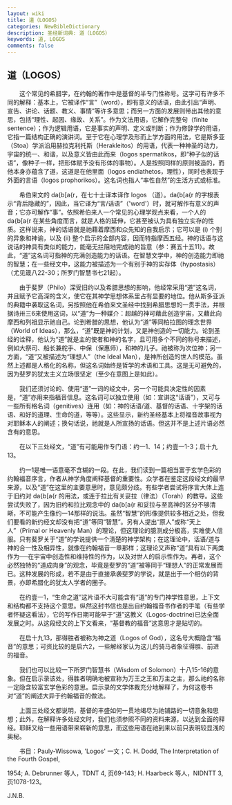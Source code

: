 ```yaml
---
layout: wiki
title: 道（LOGOS）
categories: NewBibleDictionary
description: 圣经新词典: 道（LOGOS）
keywords: 道, LOGOS
comments: false
---
```


## 道（LOGOS）

　　这个常见的希腊字，在约翰的著作中是基督的半专门性称号。这字可有许多不同的解释：基本上，它被译作“言”（word），即有意义的话语，由此引出“声明、宣告、讲论、话题、教义、事情”等许多意思；而另一方面的发展则带出其他的意思，包括“理性、起因、缘故、关系”。作为文法用语，它解作完整句（finite sentence）；作为逻辑用语，它是事实的声明、定义或判断；作为修辞学的用语，它指一篇结构正确的演讲词。至于它在心理学及形而上学方面的用法，它是斯多亚（Stoa）学派沿用赫拉克利托斯（Herakleitos）的用语，代表一种神圣的动力，宇宙的统一、和谐，以及意义皆由此而来（logos spermatikos，即“种子似的话语”，像种子一样，把形体赋予没有形体的事物）。人是按照同样的原则被造的，而他本身亦蕴含了道，这道是在他里面（logos endiathetos，理性），同时也表现于外面的言语（logos prophorikos）。这名词也指人“率性自然”的生活方式或标准。

　　希伯来文的 da{b[a{r，在七十士译本译作 logos （道）。da{b[a{r 的字根表示“背后隐藏的”，因此，当它译为“言/话语”（'word'）时，就可解作有意义的声音；它亦可解作“事”。依照希伯来人一个常见的心理学观点来看，一个人的 da{b[a{r 在某些角度而言，就是人格的延伸，它甚至被认为具有独立实存的性质。这样说来，神的话语就是祂藉着摩西和众先知的自我启示；它可以是 (i) 个别的异象和神谕，以及 (ii) 整个启示的全部内容，因而特指摩西五经。神的话语与这说话的神具有类似的能力，能毫无拦阻地完成祂的旨意（参：赛五十五11）。故此，“道”这名词可指神的充满创造能力的话语。在智慧文学中，神的创造能力即祂的智慧；在一些经文中，这能力被描述为一个有别于神的实存体（hypostasis）（尤见箴八22-30；所罗门智慧书七21起）。

　　由于斐罗（Philo）深受旧约以及希腊思想的影响，他经常采用“道”这名词，并且赋予它高深的含义，使它在其神学思想体系里占有显要的地位。他从斯多亚派的典籍中袭取这名词，另按照他在希伯来文圣经中找到希腊思想的一贯手法，并根据诗卅三6来使用这词，以“道”为一种媒介：超越的神可藉此创造宇宙，又藉此向摩西和列祖显示祂自己。论到希腊的思想，他认为“道”等同柏拉图的理念世界（World of Ideas），那么，“道”既是神的计划，又是神创造的一切能力。论到圣经的诠释，他认为“道”就是主的使者和神的名字，且可用多个不同的称号来描述，例如大祭司、船长兼舵手、中保（保惠师），和神的儿子。祂被称为次位神；另一方面，“道”又被描述为“理想人”（the Ideal Man），是神所创造的世人的模范。虽然上述都是人格化的名称，但这名词始终是哲学的术语和工具。这是无可避免的，因为斐罗的犹太主义立场很坚定（至少在意图上是如此）。

　　我们还须讨论的、使用“道”一词的经文中，另一个可能具决定性的因素是，“道”亦用来指福音信息。这名词可以独立使用（如：宣讲这“话语”），又可与一些所有格名词（genitives）连用（如：神的话语/道、基督的话语、十字架的话语、和好的道理、生命的道，等等）。这些显示，新约圣经基本上将福音故事视为对耶稣本人的阐述；换句话说，祂就是人所宣扬的话语。但这并不是上述片语必然含有的意思。

　　在以下三处经文，“道”有可能用作专门语：约一1、14；约壹一1-3；启十九13。

　　约一1是唯一语意毫不含糊的一段。在此，我们读到一篇相当富于玄学色彩的约翰福音序言，作者从神学角度阐释基督的重要性。众学者在鉴定这段经文的最早来源，以及“道”在这里的主要意思时，意见颇分歧。有些学者尝试将序言大体上连于旧约对 da{b[a{r 的用法，或连于拉比有关妥拉（律法）（Torah）的教导。这些尝试失败了，因为旧约和拉比观念中的 da{b[a{r 和妥拉与至高神的区分不够清晰，不可能产生像约一14那样的说法。虽然“智慧”的形像提供较多相近之处，但我们要看的新约经文却没有把“道”等同“智慧”。另有人提出“原人”或称“天上人”（Primal or Heavenly Man）的理论，但这理论的臆测成分极高，实难使人信服。只有斐罗关于“道”的学说提供一个清楚的神学架构；在这理论中，话语/道与神的合一性及相异性，就像在约翰福音一章那样；这理论又声称“道”具有以下两类作为──在宇宙中创造性和维持性的作为，以及对世人的启示性作为。再者，这个必然独特的“道成肉身”的观念，毕竟是斐罗的“道”被等同于“理想人”的正常发展而已。这种发展的形成，若不是由于直接承袭斐罗的学说，就是出于一个相仿的背景，亦即希腊化的犹太人学者的圈子。

　　在约壹一1，“生命之道”这片语不大可能含有“道”的专门神学性意思，上下文和结构都不支持这个意思。纵然这封书信也是出自约翰福音书作者的手笔（有些学者怀疑这看法），它的写作日期可能早于“道”这教义（Logos-doctrine)已达全面发展之时。从这段经文的上下文看来，“基督教的福音”这意思才是贴切的。

　　在启十九13，那得胜者被称为神之道（Logos of God），这名号大概隐含“福音”的意思；可资比较的是启六2，一些解经家认为这儿的骑马者象征得胜、前进的福音。

　　我们也可以比较一下所罗门智慧书（Wisdom of Solomon）十八15-16的意象。但在启示录该处，得胜者明确地被宣称为万王之王和万主之主，那么祂的名称一定隐含较富玄学色彩的意思。启示录的文学体裁充分地解释了，为何这卷书对“道”的阐述大异于约翰福音的做法。

　　上面三处经文都说明，基督的丰盛如何一贯地竭尽为祂铺路的一切意象和思想；此外，在解释许多处经文时，我们也须参照不同的资料来源，以达到全面的释经。耶稣又给一些用语带来崭新的意思，而这些用语在祂到来以前只表明较显浅的奥秘。

　　书目：Pauly-Wissowa, 'Logos' 一文；C. H. Dodd, The Interpretation of the Fourth Gospel,

1954; A. Debrunner 等人，TDNT 4, 页69-143; H. Haarbeck 等人，NIDNTT 3,页1078-123。

J.N.B.








